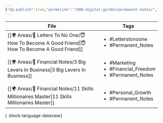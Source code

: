 ```yaml
---
{"dg-publish":true,"permalink":"/000-digital-garden/permanent-notes/","dgPassFrontmatter":true,"noteIcon":"1","created":"2023-12-15T00:25:54.280+05:30","updated":"2023-12-15T00:30:53.507+05:30"}
---
```


| File                                                                                                 | Tags                                                                             |
| ---------------------------------------------------------------------------------------------------- | -------------------------------------------------------------------------------- |
| [[🌍 Areas/📧  Letters To No One/😇 How To Become A Good Friend\|😇 How To Become A Good Friend]] | <ul><li>#Letterstonoone</li><li>#Permanent_Notes</li></ul>                       |
| [[🌍 Areas/💸 Financial Notes/3 Big Levers In Business\|3 Big Levers In Business]]                | <ul><li>#Marketing</li><li>#Financial_Freedom</li><li>#Permanent_Notes</li></ul> |
| [[🌍 Areas/💸 Financial Notes/11 Skills Millionaires Master\|11 Skills Millionaires Master]]      | <ul><li>#Personal_Growth</li><li>#Permanent_Notes</li></ul>                      |

{ .block-language-dataview}